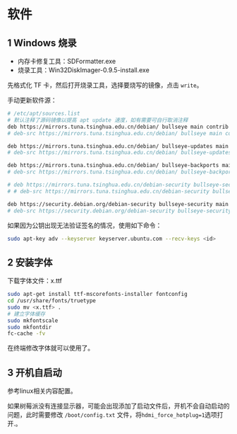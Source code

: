 # 软件
## 1 Windows 烧录
- 内存卡修复工具：SDFormatter.exe
- 烧录工具：Win32DiskImager-0.9.5-install.exe

先格式化 TF 卡，然后打开烧录工具，选择要烧写的镜像，点击 `write`。

手动更新软件源：
```bash
# /etc/apt/sources.list
# 默认注释了源码镜像以提高 apt update 速度，如有需要可自行取消注释
deb https://mirrors.tuna.tsinghua.edu.cn/debian/ bullseye main contrib non-free
# deb-src https://mirrors.tuna.tsinghua.edu.cn/debian/ bullseye main contrib non-free

deb https://mirrors.tuna.tsinghua.edu.cn/debian/ bullseye-updates main contrib non-free
# deb-src https://mirrors.tuna.tsinghua.edu.cn/debian/ bullseye-updates main contrib non-free

deb https://mirrors.tuna.tsinghua.edu.cn/debian/ bullseye-backports main contrib non-free
# deb-src https://mirrors.tuna.tsinghua.edu.cn/debian/ bullseye-backports main contrib non-free

# deb https://mirrors.tuna.tsinghua.edu.cn/debian-security bullseye-security main contrib non-free
# # deb-src https://mirrors.tuna.tsinghua.edu.cn/debian-security bullseye-security main contrib non-free

deb https://security.debian.org/debian-security bullseye-security main contrib non-free
# deb-src https://security.debian.org/debian-security bullseye-security main contrib non-free
```

如果因为公钥出现无法验证签名的情况，使用如下命令：

```bash
sudo apt-key adv --keyserver keyserver.ubuntu.com --recv-keys <id>
```

## 2 安装字体

下载字体文件：x.ttf

```bash
sudo apt-get install ttf-mscorefonts-installer fontconfig
cd /usr/share/fonts/truetype
sudo mv <x.ttf> .
# 建立字体缓存
sudo mkfontscale
sudo mkfontdir
fc-cache -fv
```

在终端修改字体就可以使用了。

## 3 开机自启动

参考linux相关内容配置。

如果树莓派没有连接显示器，可能会出现添加了启动文件后，开机不会自动启动的问题，此时需要修改 `/boot/config.txt` 文件，将`hdmi_force_hotplug=1`选项打开.。
